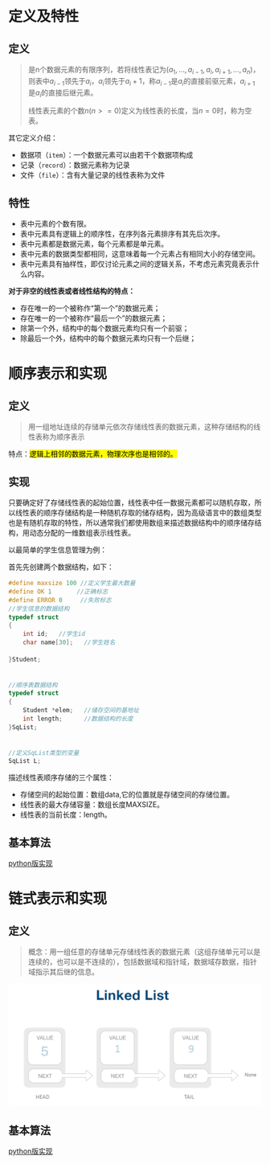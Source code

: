 # 定义及特性

## 定义

> 是n个数据元素的有限序列，若将线性表记为$(a_1,...,a_{i-1},a_i,a_{i+1},...,a_n)$，则表中$a_{i-1}$领先于$a_i$，$a_i$领先于$a_i+1$，称$a_{i-1}$是$a_i$的直接前驱元素，$a_{i+1}$是$a_i$的直接后继元素。
>
> 线性表元素的个数$n(n>=0)$定义为线性表的长度，当$n=0$时，称为空表。



其它定义介绍：

- 数据项（`item`）：一个数据元素可以由若干个数据项构成
- 记录（`record`）：数据元素称为记录
- 文件（`file`）：含有大量记录的线性表称为文件



## 特性

- 表中元素的个数有限。
- 表中元素具有逻辑上的顺序性，在序列各元素排序有其先后次序。
- 表中元素都是数据元素，每个元素都是单元素。
- 表中元素的数据类型都相同，这意味着每一个元素占有相同大小的存储空间。
- 表中元素具有抽样性，即仅讨论元素之间的逻辑关系，不考虑元素究竟表示什么内容。



**对于非空的线性表或者线性结构的特点：**

- 存在唯一的一个被称作“第一个”的数据元素；
- 存在唯一的一个被称作“最后一个”的数据元素；
- 除第一个外，结构中的每个数据元素均只有一个前驱；
- 除最后一个外，结构中的每个数据元素均只有一个后继；





# 顺序表示和实现

## 定义

> 用一组地址连续的存储单元依次存储线性表的数据元素，这种存储结构的线性表称为顺序表示

特点：<mark>逻辑上相邻的数据元素，物理次序也是相邻的。</mark>



## 实现

只要确定好了存储线性表的起始位置，线性表中任一数据元素都可以随机存取，所以线性表的顺序存储结构是一种随机存取的储存结构，因为高级语言中的数组类型也是有随机存取的特性，所以通常我们都使用数组来描述数据结构中的顺序储存结构，用动态分配的一维数组表示线性表。

以最简单的学生信息管理为例：

首先先创建两个数据结构，如下：

```c
#define maxsize 100 //定义学生最大数量
#define OK 1       //正确标志
#define ERROR 0     //失败标志
//学生信息的数据结构
typedef struct
{
    int id;   //学生id
    char name[30];   //学生姓名
    
}Student;
 
 
//顺序表数据结构
typedef struct
{
    Student *elem;   //储存空间的基地址
    int length;      //数据结构的长度
}SqList;
 
 
//定义SqList类型的变量
SqList L;
```

描述线性表顺序存储的三个属性：

- 存储空间的起始位置：数组data,它的位置就是存储空间的存储位置。
- 线性表的最大存储容量：数组长度MAXSIZE。
- 线性表的当前长度：length。



## 基本算法
[python版实现](https://github.com/pankypan/DataStructureAndAlgo/blob/master/data_structure/a_array/arrays.py)





# 链式表示和实现

## 定义

> 概念：用一组任意的存储单元存储线性表的数据元素（这组存储单元可以是连续的，也可以是不连续的），包括数据域和指针域，数据域存数据，指针域指示其后继的信息。

![20190627193911](assets/20190627193911.png)



## 基本算法

[python版实现](https://github.com/DataStructureAndAlgo/blob/master/data_structure/b_linked_list/linked_lists.py)






